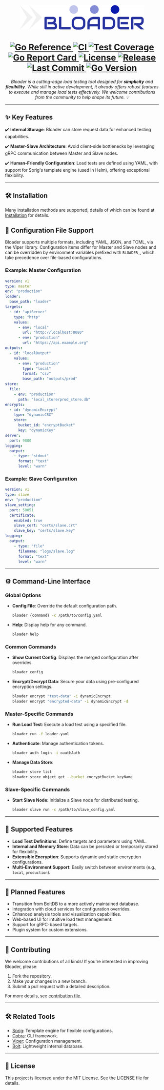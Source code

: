 <h1 align="center">
  <a href="https://docs.bloader.cresplanex.org">
    <picture>
      <source height="80" media="(prefers-color-scheme: dark)" srcset="docs/static/bloader_logo.png">
      <img height="80" alt="Bloader" src="docs/static/bloader_logo.png">
    </picture>
  </a>
  <br>
  <br>
  <a href="https://pkg.go.dev/github.com/cresplanex/bloader">
    <img src="https://pkg.go.dev/badge/github.com/cresplanex/bloader.svg" alt="Go Reference">
  </a>
  <a href="https://github.com/cresplanex/bloader/actions/workflows/ci.yaml">
    <img src="https://github.com/cresplanex/bloader/actions/workflows/ci.yaml/badge.svg" alt="CI">
  </a>
  <a href="https://codecov.io/gh/cresplanex/bloader">
    <img src="https://codecov.io/gh/cresplanex/bloader/branch/main/graph/badge.svg" alt="Test Coverage">
  </a>
  <a href="https://goreportcard.com/report/github.com/cresplanex/bloader">
    <img src="https://goreportcard.com/badge/github.com/cresplanex/bloader" alt="Go Report Card">
  </a>
  <a href="https://github.com/cresplanex/bloader/blob/main/LICENSE">
    <img src="https://img.shields.io/github/license/cresplanex/bloader" alt="License">
  </a>
  <a href="https://github.com/cresplanex/bloader/releases">
    <img src="https://img.shields.io/github/v/release/cresplanex/bloader.svg" alt="Release">
  </a>
  <a href="https://github.com/cresplanex/bloader/commits/main">
    <img src="https://img.shields.io/github/last-commit/cresplanex/bloader.svg" alt="Last Commit">
  </a>
  <a href="https://golang.org/doc/devel/release.html">
    <img src="https://img.shields.io/github/go-mod/go-version/cresplanex/bloader.svg" alt="Go Version">
  </a>
</h1>
<p align="center">
  <em>Bloader is a cutting-edge load testing tool designed for <b>simplicity</b> and <b>flexibility</b>. While still in active development, it already offers robust features to execute and manage load tests effectively. We welcome contributions from the community to help shape its future. 💡</em>
</p>

---

## ✨ Key Features

✔️ **Internal Storage**: Bloader can store request data for enhanced testing capabilities.

✔️ **Master-Slave Architecture**: Avoid client-side bottlenecks by leveraging gRPC communication between Master and Slave nodes.

✔️ **Human-Friendly Configuration**: Load tests are defined using YAML, with support for Sprig's template engine (used in Helm), offering exceptional flexibility.

---

## 🛠️ Installation

Many installation methods are supported, details of which can be found at [Installation](docs/installation.md) for details.

## 📄 Configuration File Support

Bloader supports multiple formats, including YAML, JSON, and TOML, via the Viper library. Configuration items differ for Master and Slave nodes and can be overridden by environment variables prefixed with `BLOADER_`, which take precedence over file-based configurations.

### Example: Master Configuration
```yaml
version: v1
type: master
env: "production"
loader:
  base_path: "loader"
targets:
  - id: "apiServer"
    type: "http"
    values:
      - env: "local"
        url: "http://localhost:8080"
      - env: "production"
        url: "https://api.example.org"
outputs:
  - id: "localOutput"
    values:
      - env: "production"
        type: "local"
        format: "csv"
        base_path: "outputs/prod"
store:
  file:
    - env: "production"
      path: "local_store/prod_store.db"
encrypts:
  - id: "dynamicEncrypt"
    type: "dynamicCBC"
    store:
      bucket_id: "encryptBucket"
      key: "dynamicKey"
server:
  port: 9800
logging:
  output:
    - type: "stdout"
      format: "text"
      level: "warn"
```

### Example: Slave Configuration
```yaml
version: v1
type: slave
env: "production"
slave_setting:
  port: 50051
  certificate:
    enabled: true
    slave_cert: "certs/slave.crt"
    slave_key: "certs/slave.key"
logging:
  output:
    - type: "file"
      filename: "logs/slave.log"
      format: "text"
      level: "warn"
```

---

## ⚙️ Command-Line Interface

### Global Options

- **Config File**: Override the default configuration path.
  ```sh
  bloader {command} -c /path/to/config.yaml
  ```
- **Help**: Display help for any command.
  ```sh
  bloader help
  ```

### Common Commands

- **Show Current Config**: Displays the merged configuration after overrides.
  ```sh
  bloader config
  ```
- **Encrypt/Decrypt Data**: Secure your data using pre-configured encryption settings.
  ```sh
  bloader encrypt "test-data" -i dynamicEncrypt
  bloader encrypt "encrypted-data" -i dynamicEncrypt -d
  ```

### Master-Specific Commands

- **Run Load Test**: Execute a load test using a specified file.
  ```sh
  bloader run -f loader.yaml
  ```
- **Authenticate**: Manage authentication tokens.
  ```sh
  bloader auth login -i oauthAuth
  ```
- **Manage Data Store**:
  ```sh
  bloader store list
  bloader store object get --bucket encryptBucket keyName
  ```

### Slave-Specific Commands

- **Start Slave Node**: Initialize a Slave node for distributed testing.
  ```sh
  bloader slave run -c /path/to/slave_config.yaml
  ```

---

## 🎯 Supported Features

- **Load Test Definitions**: Define targets and parameters using YAML.
- **Internal and Memory Store**: Data can be persisted or temporarily stored for flexibility.
- **Extensible Encryption**: Supports dynamic and static encryption configurations.
- **Multi-Environment Support**: Easily switch between environments (e.g., `local`, `production`).

---

## 🚀 Planned Features

- Transition from BoltDB to a more actively maintained database.
- Integration with cloud services for configuration overrides.
- Enhanced analysis tools and visualization capabilities.
- Web-based UI for intuitive load test management.
- Support for gRPC-based targets.
- Plugin system for custom extensions.

---

## 🤝 Contributing

We welcome contributions of all kinds! If you're interested in improving Bloader, please:

1. Fork the repository.
2. Make your changes in a new branch.
3. Submit a pull request with a detailed description.

For more details, see [contribution file](./docs/contributing/index.md).

---

## 🛠️ Related Tools

- [Sprig](https://masterminds.github.io/sprig/): Template engine for flexible configurations.
- [Cobra](https://github.com/spf13/cobra): CLI framework.
- [Viper](https://github.com/spf13/viper): Configuration management.
- [Bolt](https://github.com/boltdb/bolt): Lightweight internal database.

---

## 📜 License

This project is licensed under the MIT License. See the [LICENSE](./LICENSE) file for details.
